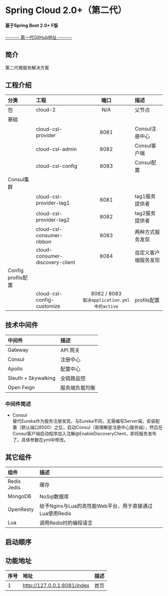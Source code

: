 # Spring Cloud 2.0+（第二代） #
#### 基于Spring Boot 2.0+ F版  ####
[------- 第一代GitHub地址 -------](https://github.com/FrankCy/cloud)
## 简介 ##
第二代微服务解决方案

## 工程介绍 ##
分类|工程|端口|描述
|:---|:--|:--:|:---
|包 |cloud-2|N/A|父节点
|基础 | | |
| | cloud-csl-provider|8081|Consul注册中心
| |cloud-csl-admin|8082|Consul客户端
| |cloud-csl-config|8083|Consul配置
|Consul集群 | | |
| |cloud-csl-provider-tag1|8081|tag1服务提供者
| |cloud-csl-provider-tag2|8082|tag2服务提供者
| |cloud-csl-consumer-ribbon|8083|两种方式服务发现
| |cloud-consumer-discovery-client|8084|自定义客户端服务发现
|Config profils配置 | | |
| |cloud-csl-config-customize|8082 / 8083 <br/> ```取决application.yml中的active```|profils配置

## 技术中间件 ##
中间件|描述
:---|:---
Gateway|API 网关
Consul|注册中心
Apollo|配置中心
Sleuth + Skywalking|全链路监控
Open Feign| 服务端负载均衡

### 中间件简述 ###
- Consul <br/>
替代Eureka作为服务注册发现，与Eureka不同，无需编写Server端，安装配置（默认端口8500）之后，启动Consul（我理解是注册中心服务端），然后在Consul客户端启动程序加入注解@EnableDiscoveryClient，即将服务发布了。具体参数在yml中修改。

## 其它组件 ##
组件|描述
:---|:---
Redis Jedis|缓存
MongoDB|NoSql数据库
OpenResty|给予Nginx与Lua的高性能Web平台，用于直接通过Lua使用Redis
Lua|调用Redis时的编程语言

## 启动顺序 ##

## 功能地址 ##
序号|地址|描述
:---|:---|:---
1|http://127.0.0.1:8081/index|首页|
